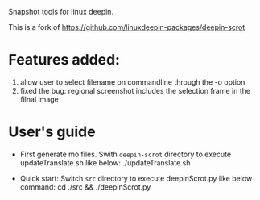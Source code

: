 Snapshot tools for linux deepin.


This is a fork of https://github.com/linuxdeepin-packages/deepin-scrot

# Features added:

1. allow user to select filename on commandline through the -o option
2. fixed the bug: regional screenshot includes the selection frame in the filnal image

# User's guide
* First generate mo files.
  Swith `deepin-scrot` directory to execute updateTranslate.sh like below:
      ./updateTranslate.sh

* Quick start:
  Switch `src` directory to execute deepinScrot.py like below command:
      cd ./src && ./deepinScrot.py
